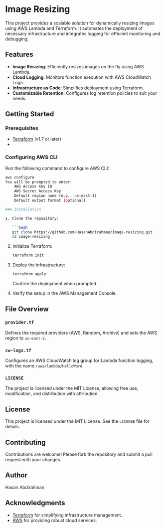 # Image Resizing

This project provides a scalable solution for dynamically resizing images using AWS Lambda and Terraform. It automates the deployment of necessary infrastructure and integrates logging for efficient monitoring and debugging.

## Features

- **Image Resizing**: Efficiently resizes images on the fly using AWS Lambda.
- **Cloud Logging**: Monitors function execution with AWS CloudWatch Logs.
- **Infrastructure as Code**: Simplifies deployment using Terraform.
- **Customizable Retention**: Configures log retention policies to suit your needs.

## Getting Started

### Prerequisites

- [Terraform](https://www.terraform.io/) (v1.7 or later)
-

### Configuring AWS CLI

Run the following command to configure AWS CLI:

````bash
aws configure
You will be prompted to enter:
    AWS Access Key ID
    AWS Secret Access Key
    Default region name (e.g., us-east-1)
    Default output format (optional)

### Installation

1. Clone the repository:

   ```bash
   git clone https://github.com/HasanAbdirahman/image-resizing.git
   cd image-resizing
````

2. Initialize Terraform:

   ```bash
   terraform init
   ```

3. Deploy the infrastructure:

   ```bash
   terraform apply
   ```

   Confirm the deployment when prompted.

4. Verify the setup in the AWS Management Console.

## File Overview

### `provider.tf`

Defines the required providers (AWS, Random, Archive) and sets the AWS region to `us-east-2`.

### `cw-logs.tf`

Configures an AWS CloudWatch log group for Lambda function logging, with the name `/aws/lambda/HelloWord`.

### `LICENSE`

The project is licensed under the MIT License, allowing free use, modification, and distribution with attribution.

## License

This project is licensed under the MIT License. See the `LICENSE` file for details.

## Contributing

Contributions are welcome! Please fork the repository and submit a pull request with your changes.

## Author

Hasan Abdirahman

## Acknowledgments

- [Terraform](https://www.terraform.io/) for simplifying infrastructure management.
- [AWS](https://aws.amazon.com/) for providing robust cloud services.
